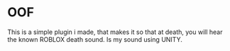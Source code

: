 # OOF
This is a simple plugin i made, that makes it so that at death, you will hear the known ROBLOX death sound.  Is my sound using UNITY.
